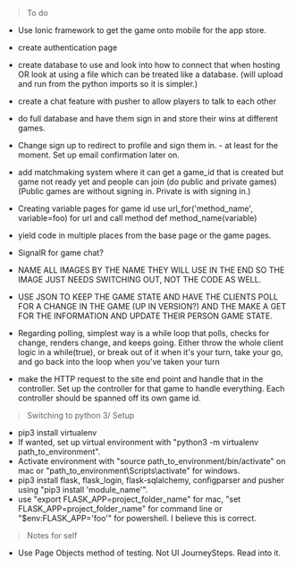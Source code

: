 > To do

- Use Ionic framework to get the game onto mobile for the app store.
- create authentication page
- create database to use and look into how to connect that when hosting OR look at using a file which can be treated like a database. (will upload and run from the python imports so it is simpler.)
- create a chat feature with pusher to allow players to talk to each other
- do full database and have them sign in and store their wins at different games.
- Change sign up to redirect to profile and sign them in. - at least for the moment. Set up email confirmation later on.
- add matchmaking system where it can get a game_id that is created but game not ready yet and people can join (do public and private games) (Public games are without signing in. Private is with signing in.)
- Creating variable pages for game id use url_for('method_name', variable=foo) for url and call method def method_name(variable)
- yield code in multiple places from the base page or the game pages.


- SignalR for game chat?

- NAME ALL IMAGES BY THE NAME THEY WILL USE IN THE END SO THE IMAGE JUST NEEDS SWITCHING OUT, NOT THE CODE AS WELL.


- USE JSON TO KEEP THE GAME STATE AND HAVE THE CLIENTS POLL FOR A CHANGE IN THE GAME (UP IN VERSION?) AND THE MAKE A GET FOR THE INFORMATION AND UPDATE THEIR PERSON GAME STATE.
 - Regarding polling, simplest way is a while loop that polls, checks for change, renders change, and keeps going. Either throw the whole client logic in a while(true), or break out of it when it's your turn, take your go, and go back into the loop when you've taken your turn

 - make the HTTP request to the site end point and handle that in the controller. Set up the controller for that game to handle everything. Each controller should be spanned off its own game id.

> Switching to python 3/ Setup

- pip3 install virtualenv
- If wanted, set up virtual environment with "python3 -m virtualenv path_to_environment".
- Activate environment with "source path_to_environment/bin/activate" on mac or "path_to_environment\Scripts\activate" for windows.
- pip3 install flask, flask_login, flask-sqlalchemy, configparser and pusher using "pip3 install 'module_name'".
- use "export FLASK_APP=project_folder_name" for mac, "set FLASK_APP=project_folder_name" for command line or "$env:FLASK_APP='foo'" for powershell. I believe this is correct.

> Notes for self
- Use Page Objects method of testing. Not UI JourneySteps. Read into it.
